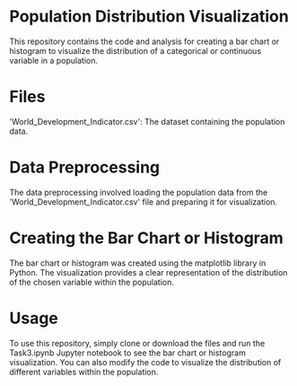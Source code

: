 # Population Distribution Visualization
This repository contains the code and analysis for creating a bar chart or histogram to visualize the distribution of a categorical or continuous variable in a population.
# Files
'World_Development_Indicator.csv': The dataset containing the population data.
# Data Preprocessing
The data preprocessing involved loading the population data from the 'World_Development_Indicator.csv' file and preparing it for visualization.
# Creating the Bar Chart or Histogram
The bar chart or histogram was created using the matplotlib library in Python. The visualization provides a clear representation of the distribution of the chosen variable within the population.
# Usage
To use this repository, simply clone or download the files and run the Task3.ipynb Jupyter notebook to see the bar chart or histogram visualization. You can also modify the code to visualize the distribution of different variables within the population.

